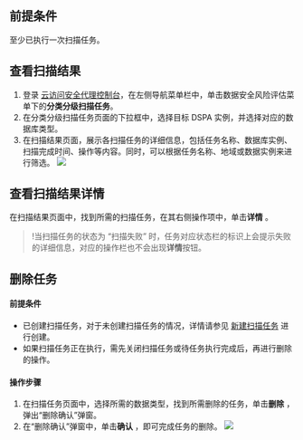 
## 前提条件
至少已执行一次扫描任务。

## 查看扫描结果
1. 登录 [云访问安全代理控制台](https://console.cloud.tencent.com/casb)，在左侧导航菜单栏中，单击数据安全风险评估菜单下的**分类分级扫描任务**。
2. 在分类分级扫描任务页面的下拉框中，选择目标 DSPA 实例，并选择对应的数据库类型。
3. 在扫描结果页面，展示各扫描任务的详细信息，包括任务名称、数据库实例、扫描完成时间、操作等内容。同时，可以根据任务名称、地域或数据实例来进行筛选。
![](https://qcloudimg.tencent-cloud.cn/raw/d2193f579c4766380142f9e274355a19.png)

## 查看扫描结果详情
在扫描结果页面中，找到所需的扫描任务，在其右侧操作项中，单击**详情** 。
>!当扫描任务的状态为 “扫描失败” 时，任务对应状态栏的标识上会提示失败的详细信息，对应的操作栏也不会出现**详情**按钮。

## 删除任务

#### 前提条件
- 已创建扫描任务，对于未创建扫描任务的情况，详情请参见 [新建扫描任务](https://cloud.tencent.com/document/product/1303/75800) 进行创建。
- 如果扫描任务正在执行，需先关闭扫描任务或待任务执行完成后，再进行删除的操作。

#### 操作步骤
1. 在扫描任务页面中，选择所需的数据类型，找到所需删除的任务，单击**删除** ，弹出“删除确认”弹窗。
2. 在“删除确认”弹窗中，单击**确认** ，即可完成任务的删除。
![](https://qcloudimg.tencent-cloud.cn/raw/ce731de65f37ebf444e912156334eb50.png)
